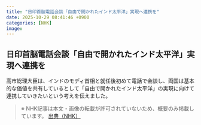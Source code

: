 ```yaml
---
title: "日印首脳電話会談「自由で開かれたインド太平洋」実現へ連携を"
date: 2025-10-29 08:41:46 +0900
categories: [NHK]
image: 
---
```

## 日印首脳電話会談「自由で開かれたインド太平洋」実現へ連携を

高市総理大臣は、インドのモディ首相と就任後初めて電話で会談し、両国は基本的な価値を共有しているとして「自由で開かれたインド太平洋」の実現に向けて連携していきたいという考えを伝えました。

> ※ NHK記事は本文・画像の転載が許可されていないため、概要のみ掲載しています。
[出典（NHK）](http://www3.nhk.or.jp/news/html/20251029/k10014962351000.html)
